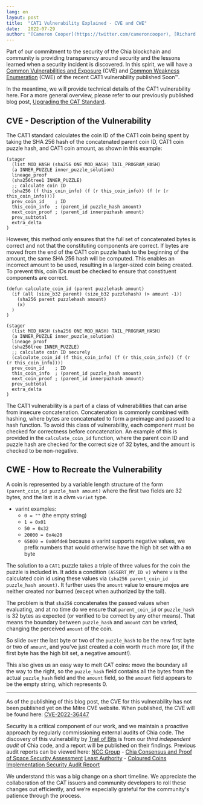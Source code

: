 ```yaml
---
lang: en
layout: post
title:  "CAT1 Vulnerability Explained - CVE and CWE"
date:   2022-07-29
author: "[Cameron Cooper](https://twitter.com/cameroncooper), [Richard Kiss](https://github.com/richardkiss), and [Chia Team](https://www.chia.net/team/)"
---
```


Part of our commitment to the security of the Chia blockchain and community is providing transparency around security and the lessons learned when a security incident is discovered. In this spirit, we will have a [Common Vulnerabilities and Exposure](https://cve.mitre.org/) (CVE) and [Common Weakness Enumeration](https://cwe.mitre.org/) (CWE) of the recent CAT1 vulnerability published Soon™.

In the meantime, we will provide technical details of the CAT1 vulnerability here. For a more general overview, please refer to our previously published blog post, [Upgrading the CAT Standard](/2022/07/25/upgrading-the-cat-standard.en.html).

## CVE - Description of the Vulnerability

The CAT1 standard calculates the coin ID of the CAT1 coin being spent by taking the SHA 256 hash of the concatenated parent coin ID, CAT1 coin puzzle hash, and CAT1 coin amount, as shown in this example:

```
(stager
  (list MOD_HASH (sha256 ONE MOD_HASH) TAIL_PROGRAM_HASH)
  (a INNER_PUZZLE inner_puzzle_solution)
  lineage_proof
  (sha256tree1 INNER_PUZZLE)
  ;; calculate coin ID
  (sha256 (f this_coin_info) (f (r this_coin_info)) (f (r (r this_coin_info))))
  prev_coin_id    ; ID
  this_coin_info  ; (parent_id puzzle_hash amount)
  next_coin_proof ; (parent_id innerpuzhash amount)
  prev_subtotal
  extra_delta
)
```

However, this method only ensures that the full set of concatenated bytes is correct and not that the constituting components are correct. If bytes are moved from the end of the CAT1 coin puzzle hash to the beginning of the amount, the same SHA 256 hash will be computed. This enables an incorrect amount to be used, resulting in a larger-sized coin being created. To prevent this, coin IDs must be checked to ensure that constituent components are correct.

```
(defun calculate_coin_id (parent puzzlehash amount)
  (if (all (size_b32 parent) (size_b32 puzzlehash) (> amount -1))
    (sha256 parent puzzlehash amount)
    (x)
  )
)

(stager
  (list MOD_HASH (sha256 ONE MOD_HASH) TAIL_PROGRAM_HASH)
  (a INNER_PUZZLE inner_puzzle_solution)
  lineage_proof
  (sha256tree INNER_PUZZLE)
  ;; calculate coin ID securely
  (calculate_coin_id (f this_coin_info) (f (r this_coin_info)) (f (r (r this_coin_info))))
  prev_coin_id    ; ID
  this_coin_info  ; (parent_id puzzle_hash amount)
  next_coin_proof ; (parent_id innerpuzhash amount)
  prev_subtotal
  extra_delta
)
```

The CAT1 vulnerability is a part of a class of vulnerabilities that can arise from insecure concatenation. Concatenation is commonly combined with hashing, where bytes are concatenated to form a preimage and passed to a hash function. To avoid this class of vulnerability, each component must be checked for correctness before concatenation. An example of this is provided in the `calculate_coin_id` function, where the parent coin ID and puzzle hash are checked for the correct size of 32 bytes, and the amount is checked to be non-negative. 

## CWE - How to Recreate the Vulnerability

A coin is represented by a variable length structure of the form `(parent_coin_id puzzle_hash amount)` where the first two fields are 32 bytes, and the last is a clvm `varint` type.  

- varint examples:  
    - `0 = ""` (the empty string)  
    - `1 = 0x01`  
    - `50 = 0x32`  
    - `20000 = 0x4e20`  
    - `65000 = 0x00fde8` because a varint supports negative values, we prefix numbers that would otherwise have the high bit set with a `00` byte  

The solution to a `CAT1` puzzle takes a triple of three values for the coin the puzzle is included  in. It adds a condition `(ASSERT_MY_ID v)` where v is the calculated coin id using these values via `(sha256 parent_coin_id puzzle_hash amount)`. It further uses the `amount` value to ensure mojos are neither created nor burned (except when authorized by the tail).  

The problem is that `sha256` concatenates the passed values when evaluating, and at no time do we ensure that `parent_coin_id` or `puzzle_hash` is 32 bytes as expected (or verified to be correct by any other means). That means the boundary between `puzzle_hash` and `amount` can be varied, changing the perceived `amount` of the coin.  

So slide over the last byte or two of the `puzzle_hash` to be the new first byte or two of `amount`, and you've just created a coin worth much more (or, if the first byte has the high bit set, a negative amount!).  

This also gives us an easy way to melt CAT coins: move the boundary all the way to the right, so the `puzzle_hash` field contains all the bytes from the actual `puzzle_hash` field and the `amount` field, so the `amount` field appears to be the empty string, which represents 0.  

---

As of the publishing of this blog post, the CVE for this vulnerability has not been published yet on the Mitre CVE website. When published, the CVE will be found here: [CVE-2022-36447](https://cve.mitre.org/cgi-bin/cvename.cgi?name=CVE-2022-36447)

Security is a critical component of our work, and we maintain a proactive approach by regularly commissioning external audits of Chia code. The discovery of this vulnerability by [Trail of Bits](https://www.trailofbits.com/) is from our *third independent audit* of Chia code, and a report will be published on their findings. Previous audit reports can be viewed here:
[NCC Group](https://www.nccgroup.com/) - [Chia Consensus and Proof of Space Security Assessment](/assets/reports/ncc-group-consensus-pos.pdf)
[Least Authority](https://leastauthority.com/) - [Coloured Coins Implementation Security Audit Report](/assets/reports/least-authority-coloured-coins-audit.pdf)

We understand this was a big change on a short timeline. We appreciate the collaboration of the CAT issuers and community developers to roll these changes out efficiently, and we’re especially grateful for the community's patience through the process.